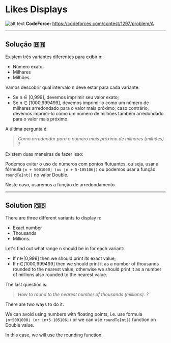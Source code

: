 # Likes Displays

![alt text]("Link")
**CodeForce:** https://codeforces.com/contest/1297/problem/A

---

## Solução 🇧🇷

Existem três variantes diferentes para exibir n:
 - Número exato,
 - Milhares
 - Milhões.

Vamos descobrir qual intervalo n deve estar para cada variante:

- Se n ∈ [0,999], devemos imprimir seu valor exato;
- Se n ∈ [1000,999499], devemos imprimi-lo como um número de milhares arredondado para o valor mais próximo;
caso contrário, devemos imprimi-lo como um número de milhões também arredondado para o valor mais próximo.

A última pergunta é:
> _Como arredondar para o número mais próximo de milhares (milhões) ?_

Existem duas maneiras de fazer isso:

Podemos evitar o uso de números com pontos flutuantes, ou seja, usar a fórmula `⌊n + 5001000⌋ (ou ⌊n + 5⋅105106⌋)`
ou podemos usar a função `roundToInt()` no valor Double.

Neste caso, usaremos a função de arredondamento.

---

## Solution 🇬🇧


There are three different variants to display n:
 - Exact number
 - Thousands
 - Millions.

Let's find out what range n should be in for each variant:

- If n∈[0,999] then we should print its exact value;
- If n∈[1000,999499] then we should print it as a number of thousands rounded to the nearest value;
otherwise we should print it as a number of millions also rounded to the nearest value.

The last question is:

> _How to round to the nearest number of thousands (millions). ?_

There are two ways to do it:

We can avoid using numbers with floating points, i.e. use formula `⌊n+5001000⌋ (or ⌊n+5⋅105106⌋)`
or we can use `roundToInt()` function on Double value.

In this case, we will use the rounding function.
